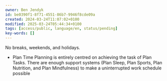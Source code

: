 ```yaml
---
owner: Ben Jendyk
id: be0390f1-8f71-4551-86b7-9946f8cde09a
created: 2024-03-24T11:07:02+0100
modified: 2025-03-24T05:44:34+0100
tags: [access/public, language/en, status/pending]
key-words: []
---
```


No breaks, weekends, and holidays.

- Plan Time Planning is entirely centred on achieving the task of Plan Tasks. There are enough support systems (Plan Sleep, Plan Sports, Plan Nutrition, and Plan Mindfulness) to make a uninterrupted work schedule possible